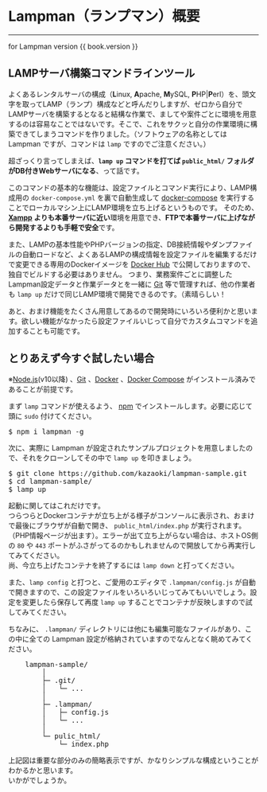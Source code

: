 
# Lampman（ランプマン）概要
----------------------------------------------------------------------

<div class="text-right">for Lampman version {{ book.version }}</div>

## LAMPサーバ構築コマンドラインツール
よくあるレンタルサーバの構成（**L**inux, **A**pache, **M**ySQL, **P**HP|**P**erl）を、頭文字を取ってLAMP（ランプ）構成などと呼んだりしますが、ゼロから自分でLAMPサーバを構築するとなると結構な作業で、ましてや案件ごとに環境を用意するのは容易なことではないです。そこで、これをサクッと自分の作業環境に構築できてしまうコマンドを作りました。（ソフトウェアの名称としては Lampman ですが、コマンドは `lamp` ですのでご注意ください。）

超ざっくり言ってしまえば、**`lamp up` コマンドを打てば `public_html/` フォルダがDB付きWebサーバになる**、って話です。

このコマンドの基本的な機能は、設定ファイルとコマンド実行により、LAMP構成用の `docker-compose.yml` を裏で自動生成して [docker-compose](https://docs.docker.com/compose/) を実行することでローカルマシン上にLAMP環境を立ち上げるというものです。
そのため、**[Xampp](https://www.apachefriends.org/jp/index.html) よりも本番サーバに近い**環境を用意でき、**FTPで本番サーバに上げながら開発するよりも手軽で安全**です。

また、LAMPの基本性能やPHPバージョンの指定、DB接続情報やダンプファイルの自動ロードなど、よくあるLAMPの構成情報を設定ファイルを編集するだけで変更できる専用のDockerイメージを [Docker Hub](https://hub.docker.com/) で公開しておりますので、独自でビルドする必要はありません。
つまり、業務案件ごとに調整したLampman設定データと作業データとを一緒に [Git](https://git-scm.com/) 等で管理すれば、他の作業者も `lamp up` だけで同じLAMP環境で開発できるのです。（素晴らしい！

あと、おまけ機能をたくさん用意してあるので開発時にいろいろ便利かと思います。欲しい機能がなかったら設定ファイルいじって自分でカスタムコマンドを追加することも可能です。

## とりあえず今すぐ試したい場合
※[Node.js](https://nodejs.org/en/)(v10以降) 、[Git](https://git-scm.com/) 、[Docker](https://www.docker.com/) 、[Docker Compose](https://docs.docker.com/compose/install/) がインストール済みであることが前提です。

まず `lamp` コマンドが使えるよう、 [npm](https://www.npmjs.com/) でインストールします。必要に応じて頭に `sudo` 付けてください。
<pre class="cmd">
$ npm i lampman -g
</pre>

次に、実際に Lampman が設定されたサンプルプロジェクトを用意しましたので、それをクローンしてその中で `lamp up` を叩きましょう。
<pre class="cmd">
$ git clone https://github.com/kazaoki/lampman-sample.git
$ cd lampman-sample/
$ lamp up
</pre>

起動に関してはこれだけです。  
つらつらとDockerコンテナが立ち上がる様子がコンソールに表示され、おまけで最後にブラウザが自動で開き、 `public_html/index.php` が実行されます。（PHP情報ページが出ます）。エラーが出て立ち上がらない場合は、ホストOS側の `80` や `443` ポートがふさがってるのかもしれませんので開放してから再実行してみてください。  
尚、今立ち上げたコンテナを終了するには `lamp down` と打ってください。

また、`lamp config` と打つと、ご愛用のエディタで `.lampman/config.js` が自動で開きますので、この設定ファイルをいろいろいじってみてもいいでしょう。設定を変更したら保存して再度 `lamp up` することでコンテナが反映しますので試してみてください。

ちなみに、 `.lampman/` ディレクトリには他にも編集可能なファイルがあり、この中に全ての Lampman 設定が格納されていますのでなんとなく眺めてみてください。

<pre class="cmd">
    lampman-sample/
        │
        ├─ .git/
        │   └─ ...
        │
        ├─ .lampman/
        │   ├─ config.js
        │   └─ ...
        │
        └─ pulic_html/
            └─ index.php
</pre>

上記図は重要な部分のみの簡略表示ですが、かなりシンプルな構成ということがわかるかと思います。  
いかがでしょうか。
